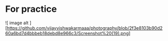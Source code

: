 # For practice

![ image alt ] [https://github.com/vijayvishwakarmaaa/photography/blob/2f3e8103b90d260a6bd7d4bbbeb18debd8e966c3/Screenshot%20(19).png]
